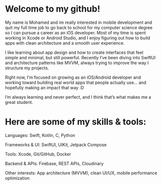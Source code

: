 # Welcome to my github! 

My name is Mohamed and im really interested in mobile development and quit my full time job to go back to school for my computer science degree so I can pursue a career as an iOS developer. Most of my time is spent working in Xcode or Android Studio, and I enjoy figuring out how to build apps with clean architecture and a smooth user experience.

I like learning about app design and how to create interfaces that feel simple and minimal, but still powerful. Recently I’ve been diving into SwiftUI and architecture patterns like MVVM, always trying to improve the way I structure my projects.

Right now, I’m focused on growing as an iOS/Android developer and working toward building real world apps that people actually use... and hopefully making an impact that way :D

I’m always learning and never perfect, and I think that’s what makes me a great student.

# Here are some of my skills & tools:

Languages: Swift, Kotlin, C, Python

Frameworks & UI: SwiftUI, UIKit, Jetpack Compose

Tools: Xcode, Git/GitHub, Docker

Backend & APIs: Firebase, REST APIs, Cloudinary

Other interests: App architecture (MVVM), clean UI/UX, mobile performance optimization
<!---
mfeituri/mfeituri is a ✨ special ✨ repository because its `README.md` (this file) appears on your GitHub profile.
You can click the Preview link to take a look at your changes.
--->
